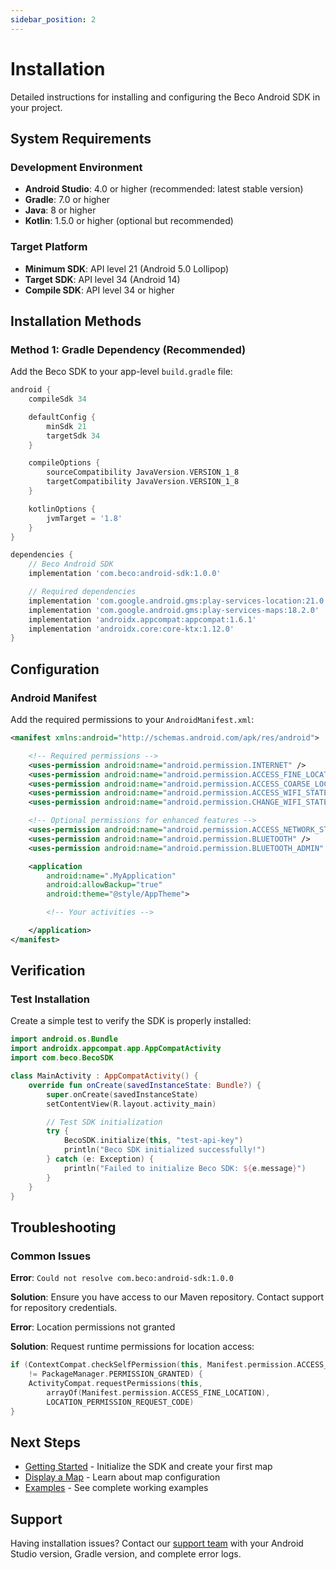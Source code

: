 ```yaml
---
sidebar_position: 2
---
```


# Installation

Detailed instructions for installing and configuring the Beco Android SDK in your project.

## System Requirements

### Development Environment

- **Android Studio**: 4.0 or higher (recommended: latest stable version)
- **Gradle**: 7.0 or higher
- **Java**: 8 or higher
- **Kotlin**: 1.5.0 or higher (optional but recommended)

### Target Platform

- **Minimum SDK**: API level 21 (Android 5.0 Lollipop)
- **Target SDK**: API level 34 (Android 14)
- **Compile SDK**: API level 34 or higher

## Installation Methods

### Method 1: Gradle Dependency (Recommended)

Add the Beco SDK to your app-level `build.gradle` file:

```gradle title="app/build.gradle"
android {
    compileSdk 34

    defaultConfig {
        minSdk 21
        targetSdk 34
    }

    compileOptions {
        sourceCompatibility JavaVersion.VERSION_1_8
        targetCompatibility JavaVersion.VERSION_1_8
    }

    kotlinOptions {
        jvmTarget = '1.8'
    }
}

dependencies {
    // Beco Android SDK
    implementation 'com.beco:android-sdk:1.0.0'

    // Required dependencies
    implementation 'com.google.android.gms:play-services-location:21.0.1'
    implementation 'com.google.android.gms:play-services-maps:18.2.0'
    implementation 'androidx.appcompat:appcompat:1.6.1'
    implementation 'androidx.core:core-ktx:1.12.0'
}
```

## Configuration

### Android Manifest

Add the required permissions to your `AndroidManifest.xml`:

```xml title="app/src/main/AndroidManifest.xml"
<manifest xmlns:android="http://schemas.android.com/apk/res/android">

    <!-- Required permissions -->
    <uses-permission android:name="android.permission.INTERNET" />
    <uses-permission android:name="android.permission.ACCESS_FINE_LOCATION" />
    <uses-permission android:name="android.permission.ACCESS_COARSE_LOCATION" />
    <uses-permission android:name="android.permission.ACCESS_WIFI_STATE" />
    <uses-permission android:name="android.permission.CHANGE_WIFI_STATE" />

    <!-- Optional permissions for enhanced features -->
    <uses-permission android:name="android.permission.ACCESS_NETWORK_STATE" />
    <uses-permission android:name="android.permission.BLUETOOTH" />
    <uses-permission android:name="android.permission.BLUETOOTH_ADMIN" />

    <application
        android:name=".MyApplication"
        android:allowBackup="true"
        android:theme="@style/AppTheme">

        <!-- Your activities -->

    </application>
</manifest>
```

## Verification

### Test Installation

Create a simple test to verify the SDK is properly installed:

```kotlin title="MainActivity.kt"
import android.os.Bundle
import androidx.appcompat.app.AppCompatActivity
import com.beco.BecoSDK

class MainActivity : AppCompatActivity() {
    override fun onCreate(savedInstanceState: Bundle?) {
        super.onCreate(savedInstanceState)
        setContentView(R.layout.activity_main)

        // Test SDK initialization
        try {
            BecoSDK.initialize(this, "test-api-key")
            println("Beco SDK initialized successfully!")
        } catch (e: Exception) {
            println("Failed to initialize Beco SDK: ${e.message}")
        }
    }
}
```

## Troubleshooting

### Common Issues

**Error**: `Could not resolve com.beco:android-sdk:1.0.0`

**Solution**: Ensure you have access to our Maven repository. Contact support for repository credentials.

**Error**: Location permissions not granted

**Solution**: Request runtime permissions for location access:

```kotlin
if (ContextCompat.checkSelfPermission(this, Manifest.permission.ACCESS_FINE_LOCATION)
    != PackageManager.PERMISSION_GRANTED) {
    ActivityCompat.requestPermissions(this,
        arrayOf(Manifest.permission.ACCESS_FINE_LOCATION),
        LOCATION_PERMISSION_REQUEST_CODE)
}
```

## Next Steps

- [Getting Started](./getting-started) - Initialize the SDK and create your first map
- [Display a Map](./guides/display-a-map) - Learn about map configuration
- [Examples](./examples/basic-map) - See complete working examples

## Support

Having installation issues? Contact our [support team](mailto:support@beco.io) with your Android Studio version, Gradle version, and complete error logs.
